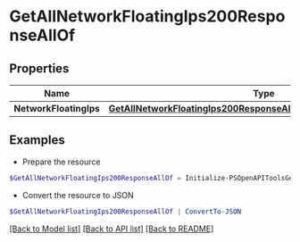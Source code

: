 # GetAllNetworkFloatingIps200ResponseAllOf
## Properties

Name | Type | Description | Notes
------------ | ------------- | ------------- | -------------
**NetworkFloatingIps** | [**GetAllNetworkFloatingIps200ResponseAllOfNetworkFloatingIpsInner[]**](GetAllNetworkFloatingIps200ResponseAllOfNetworkFloatingIpsInner.md) |  | [optional] 

## Examples

- Prepare the resource
```powershell
$GetAllNetworkFloatingIps200ResponseAllOf = Initialize-PSOpenAPIToolsGetAllNetworkFloatingIps200ResponseAllOf  -NetworkFloatingIps null
```

- Convert the resource to JSON
```powershell
$GetAllNetworkFloatingIps200ResponseAllOf | ConvertTo-JSON
```

[[Back to Model list]](../README.md#documentation-for-models) [[Back to API list]](../README.md#documentation-for-api-endpoints) [[Back to README]](../README.md)

